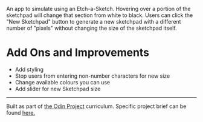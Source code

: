 An app to simulate using an Etch-a-Sketch. Hovering over a portion of the sketchpad will change that section from white to black. Users can click the "New Sketchpad" button to generate a new sketchpad with a different number of "pixels" without changing the size of the sketchpad itself.

# Add Ons and Improvements
* Add styling
* Stop users from entering non-number characters for new size
* Change available colours you can use
* Add slider for new Sketchpad size

---

Built as part of [the Odin Project](https://www.theodinproject.com/) curriculum. Specific project brief can be found [here.](https://www.theodinproject.com/lessons/foundations-etch-a-sketch)